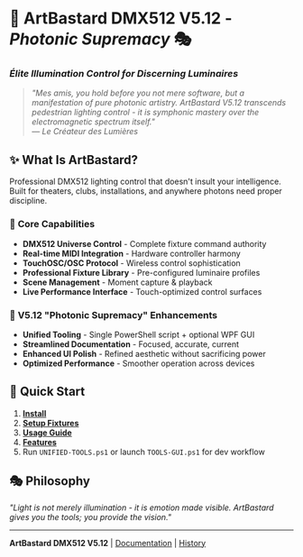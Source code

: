# 🌈 **ArtBastard DMX512** V5.12 - *Photonic Supremacy* 🎭
### *Élite Illumination Control for Discerning Luminaires*

> *"Mes amis, you hold before you not mere software, but a manifestation of pure photonic artistry. ArtBastard V5.12 transcends pedestrian lighting control - it is symphonic mastery over the electromagnetic spectrum itself."*  
> — *Le Créateur des Lumières*

## ✨ **What Is ArtBastard?**

Professional DMX512 lighting control that doesn't insult your intelligence. Built for theaters, clubs, installations, and anywhere photons need proper discipline.

### 🎯 **Core Capabilities**
- **DMX512 Universe Control** - Complete fixture command authority
- **Real-time MIDI Integration** - Hardware controller harmony  
- **TouchOSC/OSC Protocol** - Wireless control sophistication
- **Professional Fixture Library** - Pre-configured luminaire profiles
- **Scene Management** - Moment capture & playback
- **Live Performance Interface** - Touch-optimized control surfaces

### 🎪 **V5.12 "Photonic Supremacy" Enhancements**
- **Unified Tooling** - Single PowerShell script + optional WPF GUI
- **Streamlined Documentation** - Focused, accurate, current
- **Enhanced UI Polish** - Refined aesthetic without sacrificing power
- **Optimized Performance** - Smoother operation across devices

## 🚀 **Quick Start**
1. **[Install](./INSTALL.md)**
2. **[Setup Fixtures](./FIXTURES.md)**
3. **[Usage Guide](./USAGE.md)**
4. **[Features](./FEATURES.md)**
5. Run `UNIFIED-TOOLS.ps1` or launch `TOOLS-GUI.ps1` for dev workflow

## 🎭 **Philosophy**
*"Light is not merely illumination - it is emotion made visible. ArtBastard gives you the tools; you provide the vision."*

---
**ArtBastard DMX512 V5.12** | [Documentation](./DOCS/) | [History](./HISTORY.md)